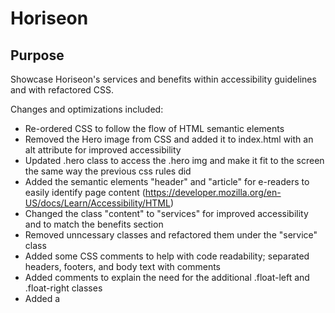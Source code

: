 # Horiseon

## Purpose
Showcase Horiseon's services and benefits within accessibility guidelines and with refactored CSS.

Changes and optimizations included:
* Re-ordered CSS to follow the flow of HTML semantic elements
* Removed the Hero image from CSS and added it to index.html with an alt attribute for improved accessibility
* Updated .hero class to access the .hero img and make it fit to the screen the same way the previous css rules did
* Added the semantic elements "header" and "article" for e-readers to easily identify page content (https://developer.mozilla.org/en-US/docs/Learn/Accessibility/HTML)
* Changed the class "content" to "services" for improved accessibility and to match the benefits section
* Removed unncessary classes and refactored them under the "service" class
* Added some CSS comments to help with code readability; separated headers, footers, and body text with comments
* Added comments to explain the need for the additional .float-left and .float-right classes
* Added a <title> tag to give a more descriptive page title for improved accessibility
* Added null alt attributes to images in the services and benefits sections to denote that they are decorative images (reference: https://www.w3.org/WAI/tutorials/images/decorative/#:~:text=In%20these%20cases%2C%20a%20null,from%20that%20in%20adjacent%20text)


![Screenshot](https://github.com/powerar/horiseon/blob/main/screenshot.jpg)

## Built With
* HTML
* CSS

## Website
https://powerar.github.io/horiseon

## Contribution
Made with ❤️ by Andrew Power
